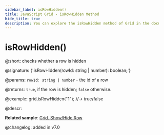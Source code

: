 ```yaml
---
sidebar_label: isRowHidden()
title: JavaScript Grid - isRowHidden Method 
hide_title: true
description: You can explore the isRowHidden method of Grid in the documentation of the DHTMLX JavaScript UI library. Browse developer guides and API reference, try out code examples and live demos, and download a free 30-day evaluation version of DHTMLX Suite 7.
---
```

 
# isRowHidden()

@short: checks whether a row is hidden

@signature: {'isRowHidden(rowId: string | number): boolean;'}

@params:
`rowId: string | number` - the id of a row

@returns:
`true`, if the row is hidden; `false` otherwise.

@example:
grid.isRowHidden("1"); //-> true/false

@descr:

**Related sample**: [Grid. Show/Hide Row](https://snippet.dhtmlx.com/8y83d6jv)

@changelog:
added in v7.0

[comment]: # (@relatedapi: grid/api/grid_hiderow_method.md grid/api/grid_showrow_method.md)

